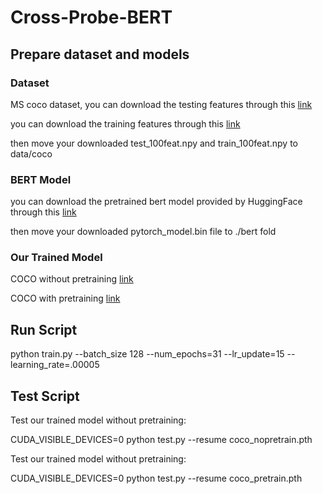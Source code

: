 # Cross-Probe-BERT
## Prepare dataset and models

### Dataset
MS coco dataset, you can download the testing features through this [link](https://www.dropbox.com/s/4b1yx5quegervw7/test_100feat.npy?dl=0) 

you can download the training features through this [link](https://www.dropbox.com/s/1wv3xs5rxdweagh/train_100feat.npy?dl=0)

then move your downloaded test_100feat.npy and train_100feat.npy to data/coco
### BERT Model
you can download the pretrained bert model provided by HuggingFace through this [link](https://www.dropbox.com/s/734z9hd6jgg2ier/pytorch_model.bin?dl=0)

then move your downloaded pytorch_model.bin file to ./bert fold
### Our Trained Model
COCO without pretraining [link](https://www.dropbox.com/s/73pyyxd8fanadtl/coco_nopretrain.pth.tar?dl=0) 

COCO with pretraining  [link](https://www.dropbox.com/s/r0tznnoq5i5u8tg/coco_pretrain.pth.tar?dl=0)
## Run Script
python train.py --batch_size 128 --num_epochs=31 --lr_update=15 --learning_rate=.00005
## Test Script
Test our trained model without pretraining:

CUDA_VISIBLE_DEVICES=0 python test.py --resume coco_nopretrain.pth

Test our trained model without pretraining:

CUDA_VISIBLE_DEVICES=0 python test.py --resume coco_pretrain.pth 



